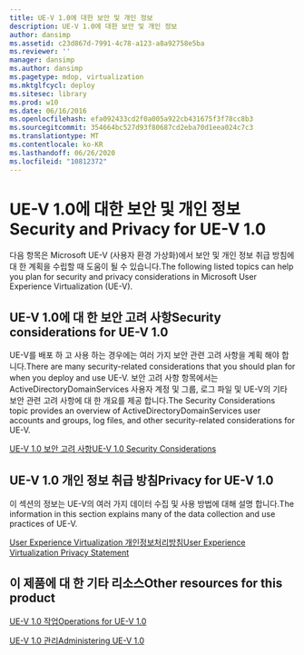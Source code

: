 ```yaml
---
title: UE-V 1.0에 대한 보안 및 개인 정보
description: UE-V 1.0에 대한 보안 및 개인 정보
author: dansimp
ms.assetid: c23d867d-7991-4c78-a123-a8a92758e5ba
ms.reviewer: ''
manager: dansimp
ms.author: dansimp
ms.pagetype: mdop, virtualization
ms.mktglfcycl: deploy
ms.sitesec: library
ms.prod: w10
ms.date: 06/16/2016
ms.openlocfilehash: efa092433cd2f0a005a922cb431675f3f78cc8b3
ms.sourcegitcommit: 354664bc527d93f80687cd2eba70d1eea024c7c3
ms.translationtype: MT
ms.contentlocale: ko-KR
ms.lasthandoff: 06/26/2020
ms.locfileid: "10812372"
---
```

# <span data-ttu-id="11a29-103">UE-V 1.0에 대한 보안 및 개인 정보</span><span class="sxs-lookup"><span data-stu-id="11a29-103">Security and Privacy for UE-V 1.0</span></span>


<span data-ttu-id="11a29-104">다음 항목은 Microsoft UE-V (사용자 환경 가상화)에서 보안 및 개인 정보 취급 방침에 대 한 계획을 수립할 때 도움이 될 수 있습니다.</span><span class="sxs-lookup"><span data-stu-id="11a29-104">The following listed topics can help you plan for security and privacy considerations in Microsoft User Experience Virtualization (UE-V).</span></span>

## <span data-ttu-id="11a29-105">UE-V 1.0에 대 한 보안 고려 사항</span><span class="sxs-lookup"><span data-stu-id="11a29-105">Security considerations for UE-V 1.0</span></span>


<span data-ttu-id="11a29-106">UE-V를 배포 하 고 사용 하는 경우에는 여러 가지 보안 관련 고려 사항을 계획 해야 합니다.</span><span class="sxs-lookup"><span data-stu-id="11a29-106">There are many security-related considerations that you should plan for when you deploy and use UE-V.</span></span> <span data-ttu-id="11a29-107">보안 고려 사항 항목에서는 ActiveDirectoryDomainServices 사용자 계정 및 그룹, 로그 파일 및 UE-V의 기타 보안 관련 고려 사항에 대 한 개요를 제공 합니다.</span><span class="sxs-lookup"><span data-stu-id="11a29-107">The Security Considerations topic provides an overview of ActiveDirectoryDomainServices user accounts and groups, log files, and other security-related considerations for UE-V.</span></span>

[<span data-ttu-id="11a29-108">UE-V 1.0 보안 고려 사항</span><span class="sxs-lookup"><span data-stu-id="11a29-108">UE-V 1.0 Security Considerations</span></span>](ue-v-10-security-considerations.md)

## <span data-ttu-id="11a29-109">UE-V 1.0 개인 정보 취급 방침</span><span class="sxs-lookup"><span data-stu-id="11a29-109">Privacy for UE-V 1.0</span></span>


<span data-ttu-id="11a29-110">이 섹션의 정보는 UE-V의 여러 가지 데이터 수집 및 사용 방법에 대해 설명 합니다.</span><span class="sxs-lookup"><span data-stu-id="11a29-110">The information in this section explains many of the data collection and use practices of UE-V.</span></span>

[<span data-ttu-id="11a29-111">User Experience Virtualization 개인정보처리방침</span><span class="sxs-lookup"><span data-stu-id="11a29-111">User Experience Virtualization Privacy Statement</span></span>](user-experience-virtualization-privacy-statement.md)

## <span data-ttu-id="11a29-112">이 제품에 대 한 기타 리소스</span><span class="sxs-lookup"><span data-stu-id="11a29-112">Other resources for this product</span></span>


[<span data-ttu-id="11a29-113">UE-V 1.0 작업</span><span class="sxs-lookup"><span data-stu-id="11a29-113">Operations for UE-V 1.0</span></span>](operations-for-ue-v-10.md)

[<span data-ttu-id="11a29-114">UE-V 1.0 관리</span><span class="sxs-lookup"><span data-stu-id="11a29-114">Administering UE-V 1.0</span></span>](administering-ue-v-10.md)

 

 





